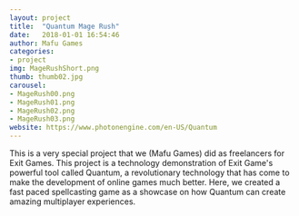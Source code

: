 ```yaml
---
layout: project
title:  "Quantum Mage Rush"
date:   2018-01-01 16:54:46
author: Mafu Games
categories:
- project
img: MageRushShort.png
thumb: thumb02.jpg
carousel:
- MageRush00.png
- MageRush01.png
- MageRush02.png
- MageRush03.png
website: https://www.photonengine.com/en-US/Quantum
---
```

This is a very special project that we (Mafu Games) did as freelancers for Exit Games. This project is a technology demonstration of Exit Game's powerful tool called Quantum, a revolutionary technology that has come to make the development of online games much better.
Here, we created a fast paced spellcasting game as a showcase on how Quantum can create amazing multiplayer experiences.